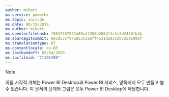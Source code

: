 ```yaml
---
author: mihart
ms.service: powerbi
ms.topic: include
ms.date: 08/15/2019
ms.author: mihart
ms.openlocfilehash: 19837457943a89cdf358b2653f1c1c9d2440fb4b
ms.sourcegitcommit: 8e3d53cf971853c32eff4531d2d3cdb725a199af
ms.translationtype: HT
ms.contentlocale: ko-KR
ms.lasthandoff: 02/04/2020
ms.locfileid: "71191390"
---
```

>[!NOTE]
>이들 시각적 개체는 Power BI Desktop과 Power BI 서비스, 양쪽에서 모두 만들고 볼 수 있습니다. 이 문서의 단계와 그림은 모두 Power BI Desktop에 해당합니다. 
